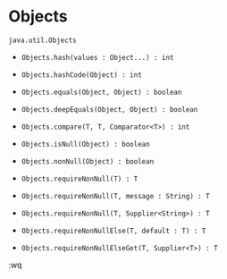 # Objects

`java.util.Objects`

- `Objects.hash(values : Object...) : int`
- `Objects.hashCode(Object) : int`

- `Objects.equals(Object, Object) : boolean`
- `Objects.deepEquals(Object, Object) : boolean`

- `Objects.compare(T, T, Comparator<T>) : int`

- `Objects.isNull(Object) : boolean`
- `Objects.nonNull(Object) : boolean`

- `Objects.requireNonNull(T) : T`
- `Objects.requireNonNull(T, message : String) : T`
- `Objects.requireNonNull(T, Supplier<String>) : T`

- `Objects.requireNonNullElse(T, default : T) : T`
- `Objects.requireNonNullElseGet(T, Supplier<T>) : T`

:wq